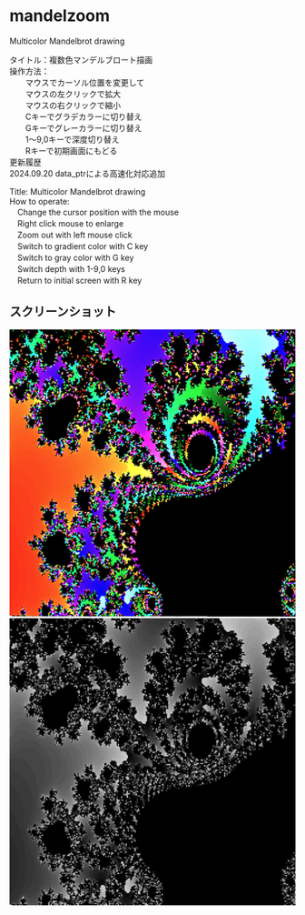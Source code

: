 # mandelzoom
Multicolor Mandelbrot drawing
  
タイトル：複数色マンデルブロート描画  
操作方法：  
　　マウスでカーソル位置を変更して  
　　マウスの左クリックで拡大  
　　マウスの右クリックで縮小  
　　Cキーでグラデカラーに切り替え  
　　Gキーでグレーカラーに切り替え  
　　1～9,0キーで深度切り替え  
　　Rキーで初期画面にもどる  
更新履歴  
2024.09.20 data_ptrによる高速化対応追加  
  
Title: Multicolor Mandelbrot drawing  
How to operate:  
　Change the cursor position with the mouse  
　Right click mouse to enlarge  
　Zoom out with left mouse click  
　Switch to gradient color with C key  
　Switch to gray color with G key  
　Switch depth with 1-9,0 keys  
　Return to initial screen with R key  

## スクリーンショット
![SS](mandelzoom_2C.png)
![SS](mandelzoom_2G.png)

